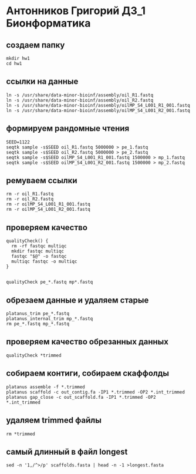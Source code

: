 # Антонников Григорий ДЗ_1 Бионформатика


## создаем папку

```
mkdir hw1
cd hw1
```
## ссылки на данные

```
ln -s /usr/share/data-minor-bioinf/assembly/oil_R1.fastq
ln -s /usr/share/data-minor-bioinf/assembly/oil_R2.fastq
ln -s /usr/share/data-minor-bioinf/assembly/oilMP_S4_L001_R1_001.fastq
ln -s /usr/share/data-minor-bioinf/assembly/oilMP_S4_L001_R2_001.fastq
```

## формируем рандомные чтения 

```
SEED=1122
seqtk sample -s$SEED oil_R1.fastq 5000000 > pe_1.fastq
seqtk sample -s$SEED oil_R2.fastq 5000000 > pe_2.fastq
seqtk sample -s$SEED oilMP_S4_L001_R1_001.fastq 1500000 > mp_1.fastq
seqtk sample -s$SEED oilMP_S4_L001_R2_001.fastq 1500000 > mp_2.fastq
```

## ремуваем ссылки

```
rm -r oil_R1.fastq
rm -r oil_R2.fastq
rm -r oilMP_S4_L001_R1_001.fastq
rm -r oilMP_S4_L001_R2_001.fastq
```

## проверяем качество

```
qualityCheck() {
  rm -rf fastqc multiqc
  mkdir fastqc multiqc
  fastqc "$@" -o fastqc
  multiqc fastqc -o multiqc
}


qualityCheck pe_*.fastq mp*.fastq
```

## обрезаем данные и удаляем старые 

```
platanus_trim pe_*.fastq
platanus_internal_trim mp_*.fastq
rm pe_*.fastq mp_*.fastq
```

## проверяем качество обрезанных данных
```
qualityCheck *trimmed
```

## собираем контиги, собираем скаффолды
```
platanus assemble -f *.trimmed
platanus scaffold -c out_contig.fa -IP1 *.trimmed -OP2 *.int_trimmed
platanus gap_close -c out_scaffold.fa -IP1 *.trimmed -OP2 *.int_trimmed
```
## удаляем trimmed файлы
```
rm *trimmed
```
##  самый длинный в файл longest 
```
sed -n '1,/^>/p' scaffolds.fasta | head -n -1 >longest.fasta
```
